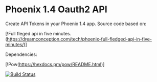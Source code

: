 # Phoenix 1.4 Oauth2 API

Create API Tokens in your Phoenix 1.4 app.
Source code based on: 

[!Full fleged api in five minutes.(https://dreamconception.com/tech/phoenix-full-fledged-api-in-five-minutes/)]

Dependencies:

[!Pow(https://hexdocs.pm/pow/README.html)]


[![Build Status](https://api.travis-ci.org/brandedux/phoenix_api.svg?branch=master)](https://travis-ci.org/brandedux/phoenix_api)
